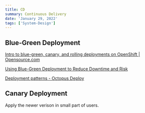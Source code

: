 ```yaml
---
title: CD
summary: Continuous Delivery
date: 'January 29, 2022'
tags: ['System-Design']
---
```



## Blue-Green Deployment

[Intro to blue-green, canary, and rolling deployments on OpenShift | Opensource.com](https://opensource.com/article/17/5/colorful-deployments)

[Using Blue-Green Deployment to Reduce Downtime and Risk](https://docs.cloudfoundry.org/devguide/deploy-apps/blue-green.html)

[Deployment patterns - Octopus Deploy](https://octopus.com/docs/deployment-patterns)

## Canary Deployment

Apply the newer verison in small part of users.
